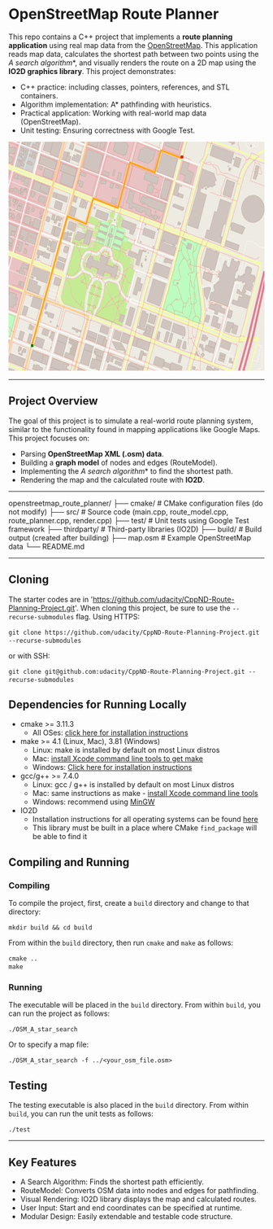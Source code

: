 # OpenStreetMap Route Planner

This repo contains a C++ project that implements a **route planning application** using real map data from the [OpenStreetMap](https://www.openstreetmap.org/). 
This application reads map data, calculates the shortest path between two points 
using the **A* search algorithm**, and visually renders the route on a 2D map using the
**IO2D graphics library**.
This project demonstrates:
- C++ practice: including classes, pointers, references, and STL containers.
- Algorithm implementation: A* pathfinding with heuristics.
- Practical application: Working with real-world map data (OpenStreetMap).
- Unit testing: Ensuring correctness with Google Test.

<img src="map.png" width="600" height="450" />

---

## Project Overview

The goal of this project is to simulate a real-world route planning system, 
similar to the functionality found in mapping applications like Google Maps.
This project focuses on:

- Parsing **OpenStreetMap XML (.osm) data**.
- Building a **graph model** of nodes and edges (RouteModel).
- Implementing the **A* search algorithm** to find the shortest path.
- Rendering the map and the calculated route with **IO2D**.

---

openstreetmap_route_planner/
├── cmake/           # CMake configuration files (do not modify)
├── src/             # Source code (main.cpp, route_model.cpp, route_planner.cpp, render.cpp)
├── test/            # Unit tests using Google Test framework
├── thirdparty/      # Third-party libraries (IO2D)
├── build/           # Build output (created after building)
├── map.osm          # Example OpenStreetMap data
└── README.md



---

## Cloning

The starter codes are in 'https://github.com/udacity/CppND-Route-Planning-Project.git'.
When cloning this project, be sure to use the `--recurse-submodules` flag. Using HTTPS:
```
git clone https://github.com/udacity/CppND-Route-Planning-Project.git --recurse-submodules
```
or with SSH:
```
git clone git@github.com:udacity/CppND-Route-Planning-Project.git --recurse-submodules
```

## Dependencies for Running Locally
* cmake >= 3.11.3
  * All OSes: [click here for installation instructions](https://cmake.org/install/)
* make >= 4.1 (Linux, Mac), 3.81 (Windows)
  * Linux: make is installed by default on most Linux distros
  * Mac: [install Xcode command line tools to get make](https://developer.apple.com/xcode/features/)
  * Windows: [Click here for installation instructions](http://gnuwin32.sourceforge.net/packages/make.htm)
* gcc/g++ >= 7.4.0
  * Linux: gcc / g++ is installed by default on most Linux distros
  * Mac: same instructions as make - [install Xcode command line tools](https://developer.apple.com/xcode/features/)
  * Windows: recommend using [MinGW](http://www.mingw.org/)
* IO2D
  * Installation instructions for all operating systems can be found [here](https://github.com/cpp-io2d/P0267_RefImpl/blob/master/BUILDING.md)
  * This library must be built in a place where CMake `find_package` will be able to find it

## Compiling and Running

### Compiling
To compile the project, first, create a `build` directory and change to that directory:
```
mkdir build && cd build
```
From within the `build` directory, then run `cmake` and `make` as follows:
```
cmake ..
make
```
### Running
The executable will be placed in the `build` directory. From within `build`, you can run the project as follows:
```
./OSM_A_star_search
```
Or to specify a map file:
```
./OSM_A_star_search -f ../<your_osm_file.osm>
```

## Testing

The testing executable is also placed in the `build` directory. From within `build`, you can run the unit tests as follows:
```
./test
```
---

## Key Features
- A Search Algorithm: Finds the shortest path efficiently.
- RouteModel: Converts OSM data into nodes and edges for pathfinding.
- Visual Rendering: IO2D library displays the map and calculated routes.
- User Input: Start and end coordinates can be specified at runtime.
- Modular Design: Easily extendable and testable code structure.





